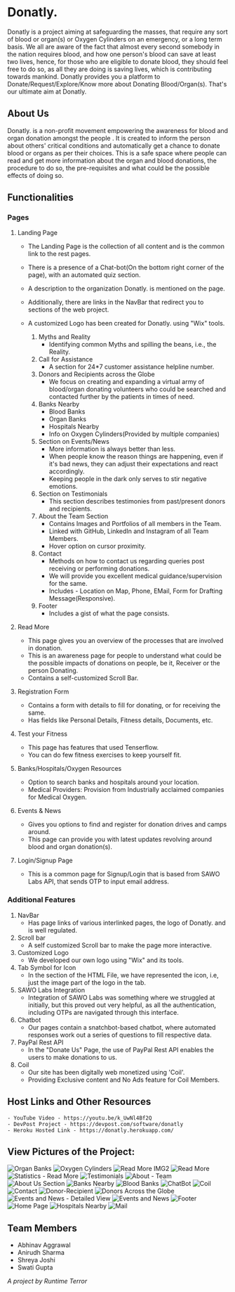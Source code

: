 # Donatly.
Donatly is a project aiming at safeguarding the masses, that require any sort of blood or organ(s) or Oxygen Cylinders on an emergency, or a long term basis. We all are aware of the fact that almost every second somebody in the nation requires blood, and how one person's blood can save at least two lives, hence, for those who are eligible to donate blood, they should feel free to do so, as all they are doing is saving lives, which is contributing towards mankind.  Donatly provides you a platform to Donate/Request/Explore/Know more about Donating Blood/Organ(s). That's our ultimate aim at Donatly. 

## About Us
Donatly. is a non-profit movement empowering the awareness for blood and organ donation amongst the people . It is created to inform the person about others' critical conditions and automatically get a chance to donate blood or organs as per their choices. This is a safe space where people can read and get more information about the organ and blood donations, the procedure to do so, the pre-requisites and what could be the possible effects of doing so. 

## Functionalities

### Pages
1. Landing Page
    - The Landing Page is the collection of all content and is the common link to the rest pages.
    - There is a presence of a Chat-bot(On the bottom right corner of the page), with an automated quiz section.
    - A description to the organization Donatly. is mentioned on the page.
    - Additionally, there are links in the NavBar that redirect you to sections of the web project. 
    - A customized Logo has been created for Donatly. using "Wix" tools.
    
      1. Myths and Reality
          - Identifying common Myths and spilling the beans, i.e., the Reality.
      2. Call for Assistance
          - A section for 24*7 customer assistance helpline number.
      3. Donors and Recipients across the Globe
          - We focus on creating and expanding a virtual army of blood/organ donating volunteers who could be searched and contacted further by the patients in times of need.
      4. Banks Nearby
          - Blood Banks
          - Organ Banks
          - Hospitals Nearby
          - Info on Oxygen Cylinders(Provided by multiple companies)
      5. Section on Events/News
          - More information is always better than less. 
          - When people know the reason things are happening, even if it's bad news, they can adjust their expectations and react accordingly. 
          - Keeping people in the dark only serves to stir negative emotions.
      6. Section on Testimonials
          - This section describes testimonies from past/present donors and recipients.
      7. About the Team Section
          - Contains Images and Portfolios of all members in the Team.
          - Linked with GitHub, LinkedIn and Instagram of all Team Members.
          - Hover option on cursor proximity.
      8. Contact 
          - Methods on how to contact us regarding queries post receiving or performing donations.
          - We will provide you excellent medical guidance/supervision for the same.
          - Includes - Location on Map, Phone, EMail, Form for Drafting Message(Responsive).
      9. Footer
          - Includes a gist of what the page consists.
      
2. Read More
    - This page gives you an overview of the processes that are involved in donation.
    - This is an awareness page for people to understand what could be the possible impacts of donations on people, be it, Receiver or the person Donating.
    - Contains a self-customized Scroll Bar.
3. Registration Form
    - Contains a form with details to fill for donating, or for receiving the same.
    - Has fields like Personal Details, Fitness details, Documents, etc.
4. Test your Fitness  
    - This page has features that used Tenserflow.
    - You can do few fitness exercises to keep yourself fit.
5. Banks/Hospitals/Oxygen Resources
    - Option to search banks and hospitals around your location.
    - Medical Providers: Provision from Industrially acclaimed companies for Medical Oxygen.
6. Events & News
    - Gives you options to find and register for donation drives and camps around.
    - This page can provide you with latest updates revolving around blood and organ donation(s).
7. Login/Signup Page
    - This is a common page for Signup/Login that is based from SAWO Labs API, that sends OTP to input email address.

### Additional Features
1. NavBar
    - Has page links of various interlinked pages, the logo of Donatly. and is well regulated.
2. Scroll bar
    - A self customized Scroll bar to make the page more interactive.
3. Customized Logo
    - We developed our own logo using "Wix" and its tools.
4. Tab Symbol for Icon
    - In the <head> section of the HTML File, we have represented the icon, i.e, just the image part of the logo in the tab.
5. SAWO Labs Integration
    - Integration of SAWO Labs was something where we struggled at initially, but this proved out very helpful, as all the authentication, including OTPs are navigated through this interface.
6. Chatbot
    - Our pages contain a snatchbot-based chatbot, where automated responses work out a series of questions to fill respective data.
7. PayPal Rest API
    - In the "Donate Us" Page, the use of PayPal Rest API enables the users to make donations to us.
8. Coil 
    - Our site has been digitally web monetized using 'Coil'.
    - Providing Exclusive content and No Ads feature for Coil Members.
    
 ## Host Links and Other Resources
    - YouTube Video - https://youtu.be/k_UwNl4Bf2Q
    - DevPost Project - https://devpost.com/software/donatly
    - Heroku Hosted Link - https://donatly.herokuapp.com/

 ## View Pictures of the Project:
![Organ Banks](https://user-images.githubusercontent.com/76525607/138582650-943587ef-517b-4274-a8f6-22707701bb18.jpeg)
![Oxygen Cylinders](https://user-images.githubusercontent.com/76525607/138582651-e0c51efb-6514-4923-becb-67e678899ed4.jpeg)
![Read More IMG2](https://user-images.githubusercontent.com/76525607/138582652-79dcb2b2-9f31-4894-acb7-31c53730647e.jpeg)
![Read More](https://user-images.githubusercontent.com/76525607/138582653-bbe0b2e2-f4c5-405c-9345-174bd22316d3.jpeg)
![Statistics - Read More](https://user-images.githubusercontent.com/76525607/138582655-f3f7790f-89a8-47be-85ea-189d8a713029.jpeg)
![Testimonials](https://user-images.githubusercontent.com/76525607/138582656-8881076a-d9a8-46b2-94be-eb17ae51fb61.jpeg)
![About - Team](https://user-images.githubusercontent.com/76525607/138582626-ee016b23-1237-4bb4-b9f0-843a178d2a74.jpeg)
![About Us Section](https://user-images.githubusercontent.com/76525607/138582627-d7821ade-3847-4cae-8efd-7c52e91ee93a.jpeg)
![Banks Nearby](https://user-images.githubusercontent.com/76525607/138582628-3af31783-db5f-4ef7-8763-4124dfcacadb.jpeg)
![Blood Banks](https://user-images.githubusercontent.com/76525607/138582630-8f2f29d4-6268-4720-aa90-6b02a65587b7.jpeg)
![ChatBot](https://user-images.githubusercontent.com/76525607/138582631-4f7adaae-2ab6-45cf-bfe5-23144cef0adf.jpeg)
![Coil](https://user-images.githubusercontent.com/76525607/138582632-d39062ff-8eb2-4b03-b1d6-4154b4355893.jpeg)
![Contact](https://user-images.githubusercontent.com/76525607/138582633-de17ba8d-6733-459d-9b91-38b7b4ec59e4.jpeg)
![Donor-Recipient](https://user-images.githubusercontent.com/76525607/138582635-acdbdbf5-51c8-4ce7-b09b-ac8b9d7eeeaa.jpeg)
![Donors Across the Globe](https://user-images.githubusercontent.com/76525607/138582636-0ca7fb05-feff-4780-a309-cd4a52a3f709.jpeg)
![Events and News - Detailed View](https://user-images.githubusercontent.com/76525607/138582638-67cff0c2-58a4-4c9b-838c-95ab16ac9f55.jpeg)
![Events and News](https://user-images.githubusercontent.com/76525607/138582639-88fdf1cb-e23d-42fd-ad1e-3d2e9da6e785.jpeg)
![Footer](https://user-images.githubusercontent.com/76525607/138582640-81d30da7-6a1b-4372-af94-486775cd90ab.jpeg)
![Home Page](https://user-images.githubusercontent.com/76525607/138582644-40afa186-ca8f-4a28-b609-cd00bb8aa177.jpeg)
![Hospitals Nearby](https://user-images.githubusercontent.com/76525607/138582645-e6b943b0-cdd9-4dbc-ba3f-8bc8d284165d.jpeg)
![Mail](https://user-images.githubusercontent.com/76525607/138582649-840623db-3251-405d-bfc7-891134434a61.jpeg)

## Team Members
  - Abhinav Aggrawal
  - Anirudh Sharma
  - Shreya Joshi
  - Swati Gupta
    
 *A project by Runtime Terror*
